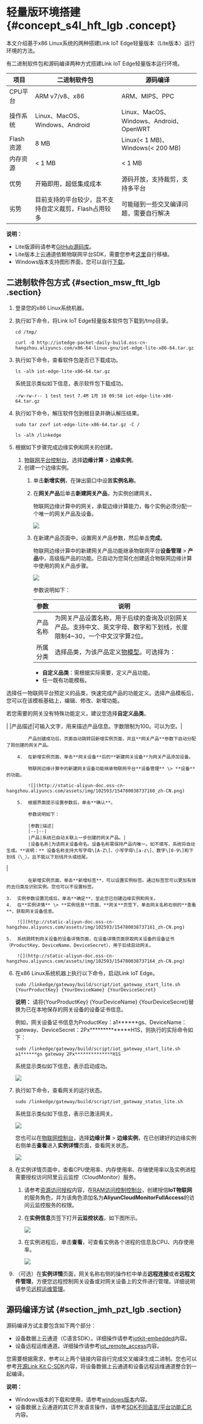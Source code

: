 # 轻量版环境搭建 {#concept_s4l_hft_lgb .concept}

本文介绍基于x86 Linux系统的两种搭建Link IoT Edge轻量版本（Lite版本）运行环境的方法。

有二进制软件包和源码编译两种方式搭建Link IoT Edge轻量版本运行环境。

|项目|二进制软件包|源码编译|
|--|------|----|
|CPU平台|ARM v7/v8、x86|ARM、MIPS、PPC|
|操作系统|Linux、MacOS、Windows、Android|Linux、MacOS、Windows、Android、OpenWRT|
|Flash资源|8 MB|Linux\(< 1 MB\)、Windows\(< 200 MB\)|
|内存资源|< 1 MB|< 1 MB|
|优势|开箱即用，超低集成成本|源码开放，支持裁剪，支持多平台|
|劣势|目前支持的平台较少，且不支持自定义裁剪，Flash占用较多|可能碰到一些交叉编译问题，需要自行解决|

**说明：** 

-   Lite版源码请参考[GitHub源码库](https://github.com/alibaba/iot_remote_access)。
-   Lite版本上云通道依赖物联网平台SDK，需要您参考[这里](https://github.com/xiaowenhuyuehu/iotkit-embedded)自行移植。
-   Windows版本支持图形界面，您可以自行[下载](https://github.com/alibaba/iot_remote_access/wiki)。

## 二进制软件包方式 {#section_msw_ftt_lgb .section}

1.  登录您的x86 Linux系统机器。
2.  执行如下命令，将Link IoT Edge轻量版本软件包下载到/tmp目录。

    ```
    cd /tmp/
    ```

    ```
    curl -O http://iotedge-packet-daily-build.oss-cn-hangzhou.aliyuncs.com/x86-64-linux-gnu/iot-edge-lite-x86-64.tar.gz
    ```

3.  执行如下命令，查看软件包是否已下载成功。

    ```
    ls -alh iot-edge-lite-x86-64.tar.gz
    ```

    系统显示类似如下信息，表示软件包下载成功。

    ```
    -rw-rw-r-- 1 test test 7.4M 1月 10 09:58 iot-edge-lite-x86-64.tar.gz
    ```

4.  执行如下命令，解压软件包到根目录并确认解压结果。

    ```
    sudo tar zxvf iot-edge-lite-x86-64.tar.gz -C /
    ```

    ```
    ls -alh /linkedge
    ```

5.  根据如下步骤完成边缘实例和网关的创建。
    1.  [物联网平台控制台](http://iot.console.aliyun.com/)，选择**边缘计算** \> **边缘实例**。
    2.  创建一个边缘实例。
        1.  单击**新增实例**，在弹出窗口中设置**实例名称**。
        2.  在**网关产品**后单击**新建网关产品**，为实例创建网关。

            物联网边缘计算中的网关，承载边缘计算能力，每个实例必须分配一个唯一的网关产品及设备。

            ![](http://static-aliyun-doc.oss-cn-hangzhou.aliyuncs.com/assets/img/102593/154780038737158_zh-CN.png)

        3.  在新建产品页面中，设置网关产品参数，然后单击**完成**。

            物联网边缘计算中的新建网关产品功能继承物联网平台**设备管理** \> **产品**中，高级版产品的功能。已自动为您简化创建适合物联网边缘计算中使用的网关产品步骤。

            ![](http://static-aliyun-doc.oss-cn-hangzhou.aliyuncs.com/assets/img/102593/154780038737159_zh-CN.png)

            参数说明如下：

            |参数|说明|
            |--|--|
            |产品名称|为网关产品设置名称，用于后续的查询及识别网关产品。支持中文、英文字母、数字和下划线，长度限制4~30，一个中文汉字算2位。|
            |所属分类|选择品类，为该产品定义[物模型](../cn.zh-CN/用户指南/产品与设备/物模型/概述.md#)。可选择为：

            -   **自定义品类**：需根据实际需要，定义产品功能。
            -   任一既有功能模板。

选择任一物联网平台预定义的品类，快速完成产品的功能定义。选择产品模板后，您可以在该模板基础上，编辑、修改、新增功能。

若您需要的网关没有特殊功能定义，建议您选择**自定义品类**。

|
            |产品描述|可输入文字，用来描述产品信息。字数限制为100。可以为空。|

            产品创建成功后，页面自动跳转回新增实例页面，并且**网关产品**参数下自动分配了刚创建的网关产品。

        4.  在新增实例页面，单击**网关设备**后的**新建网关设备**为网关产品添加设备。

            物联网边缘计算中的新建网关设备功能继承物联网平台**设备管理** \> **设备**的功能。

            ![](http://static-aliyun-doc.oss-cn-hangzhou.aliyuncs.com/assets/img/102593/154780038737160_zh-CN.png)

        5.  根据界面提示设置参数后，单击**确认**。

            参数说明如下：

            |参数|描述|
            |--|--|
            |产品|系统已自动关联上一步创建的网关产品。|
            |设备名称|为该网关设备命名。设备名称需保持产品内唯一。如不填写，系统将自动生成。**说明：** 设备名称支持大写字母\[A-Z\]、小写字母\[a-z\]、数字\[0-9\]和下划线（\_）。且不能以下划线开头或结尾。

|

            在新增实例页面，单击**新增标签**，可以设置实例标签。通过标签您可以更加有效的去归类及识别实例。您也可以不设置标签。

    3.  实例参数设置完成后，单击**确定**，至此您已创建边缘实例和网关。
    4.  在**实例详情** \> **实例信息**页面，**网关**页签下，单击网关名称右侧的**查看**，获取网关设备信息。

        ![](http://static-aliyun-doc.oss-cn-hangzhou.aliyuncs.com/assets/img/102593/154780038737161_zh-CN.png)

    5.  系统跳转到网关设备的设备详情页面，在设备详情页面获取网关设备的设备证书（ProductKey、DeviceName、DeviceSecret），用于后续启动网关。

        ![](http://static-aliyun-doc.oss-cn-hangzhou.aliyuncs.com/assets/img/102593/154780038737164_zh-CN.png)

6.  在x86 Linux系统机器上执行以下命令，启动Link IoT Edge。

    `sudo /linkedge/gateway/build/script/iot_gateway_start_lite.sh {YourProductKey} {YourDeviceName} {YourDeviceSecret}`

    **说明：** 请将\{YourProductKey\} \{YourDeviceName\} \{YourDeviceSecret\}替换为已在本地保存的网关设备的设备证书信息。

    例如，网关设备证书信息为ProductKey：a1\*\*\*\*\*\*gs、DeviceName：gateway、DeviceSecret：2Px\*\*\*\*\*\*\*\*\*\*\*\*\*\*H1S，则执行的实际命令如下：

    `sudo /linkedge/gateway/build/script/iot_gateway_start_lite.sh a1******gs gateway 2Px**************H1S`

    系统显示类似如下信息，表示启动成功。

    ![](http://static-aliyun-doc.oss-cn-hangzhou.aliyuncs.com/assets/img/104167/154780038737295_zh-CN.png)

7.  执行如下命令，查看网关的运行状态。

    `sudo /linkedge/gateway/build/script/iot_gateway_status_lite.sh`

    系统显示类似如下信息，表示已激活网关。

    ![](http://static-aliyun-doc.oss-cn-hangzhou.aliyuncs.com/assets/img/104167/154780038737296_zh-CN.png)

    您也可以在[物联网控制台](http://iot.console.aliyun.com/)，选择**边缘计算** \> **边缘实例**，在已创建好的边缘实例右侧单击**查看**进入**实例详情**页面，查看网关状态。

    ![](http://static-aliyun-doc.oss-cn-hangzhou.aliyuncs.com/assets/img/103166/154780038837203_zh-CN.png)

8.  在实例详情页面中，查看CPU使用率、内存使用率、存储使用率以及实例进程需要授权访问阿里云云监控（CloudMonitor）服务。
    1.  请参考[资源访问授权](../cn.zh-CN/用户指南/资源访问授权.md#)内容，在[RAM访问控制控制台](https://ram.console.aliyun.com)，创建授信**IoT物联网**的服务角色，并为该角色添加名为**AliyunCloudMonitorFullAccess**的访问云监控服务的权限。
    2.  在**实例信息**页签下打开**云监控状态**，如下图所示。

        ![](http://static-aliyun-doc.oss-cn-hangzhou.aliyuncs.com/assets/img/102593/154780038837199_zh-CN.png)

    3.  在实例进程后，单击**查看**，可查看实例各个进程的信息及CPU、内存使用率。

        ![](http://static-aliyun-doc.oss-cn-hangzhou.aliyuncs.com/assets/img/102593/154780038837200_zh-CN.png)

9.  （可选）在**实例详情**页面，网关名称右侧的操作栏中单击**远程连接**或者**远程文件管理**，方便您远程控制网关设备或对网关设备上的文件进行管理。详细说明请参见[远程运维管理](../cn.zh-CN/用户指南/远程运维管理.md#)。

## 源码编译方试 {#section_jmh_pzt_lgb .section}

源码编译方试主要包含如下两个部分：

-   设备数据上云通道（C语言SDK）。详细操作请参考[iotkit-embedded](https://github.com/aliyun/iotkit-embedded)内容。
-   设备远程运维通道。详细操作请参考[iot\_remote\_access](https://github.com/alibaba/iot_remote_access)内容。

您需要根据需求，参考以上两个链接内容自行完成交叉编译生成二进制。您也可以参考[开源Link Kit C-SDK](https://github.com/xiaowenhuyuehu/iotkit-embedded)内容，将设备数据上云通道和设备远程运维通道整合到一起编译。

**说明：** 

-   Windows版本的下载和使用，请参考[windows版本](https://github.com/alibaba/iot_remote_access/wiki)内容。
-   设备数据上云通道的其它开发语言操作，请参考[SDK不同语言/平台功能汇总](https://help.aliyun.com/document_detail/100576.html)内容。

